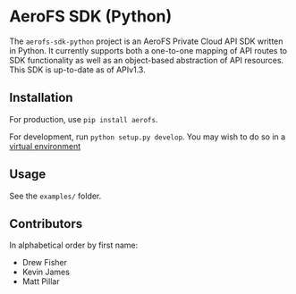 # AeroFS SDK (Python)

The `aerofs-sdk-python` project is an AeroFS Private Cloud API SDK written in
Python. It currently supports both a one-to-one mapping of API routes to
SDK functionality as well as an object-based abstraction of API resources. This
SDK is up-to-date as of APIv1.3.

## Installation

For production, use `pip install aerofs`.

For development, run `python setup.py develop`. You may wish to do so in a
[virtual environment](https://virtualenvwrapper.readthedocs.org/en/latest/)

## Usage

See the `examples/` folder.

## Contributors

In alphabetical order by first name:

* Drew Fisher
* Kevin James
* Matt Pillar
